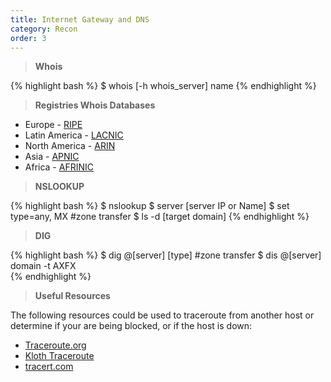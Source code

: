```yaml
---
title: Internet Gateway and DNS
category: Recon
order: 3
---
```


> **Whois** 

{% highlight bash %}
$ whois [-h whois_server] name
{% endhighlight %}

> **Registries Whois Databases**

* Europe - [RIPE](http://www.ripe.net/)
* Latin America - [LACNIC](http://www.lacnic.net/en/)
* North America - [ARIN](https://www.arin.net/)
* Asia - [APNIC](http://www.apnic.net/)
* Africa - [AFRINIC](http://www.afrinic.net/)

> **NSLOOKUP** 

{% highlight bash %}
$ nslookup
$ server [server IP or Name]
$ set type=any, MX
#zone transfer
$ ls -d [target domain] 
{% endhighlight %}


> **DIG** 

{% highlight bash %}
$ dig @[server] [type]
#zone transfer
$ dis @[server] domain -t AXFX  
{% endhighlight %}

> **Useful Resources**

The following resources could be used to traceroute from another host or determine if your are being blocked, or if the host is down:
* [Traceroute.org](www.traceroute.org)
* [Kloth Traceroute](www.kloth.net/services/traceroute.php)
* [tracert.com](www.tracert.com)


